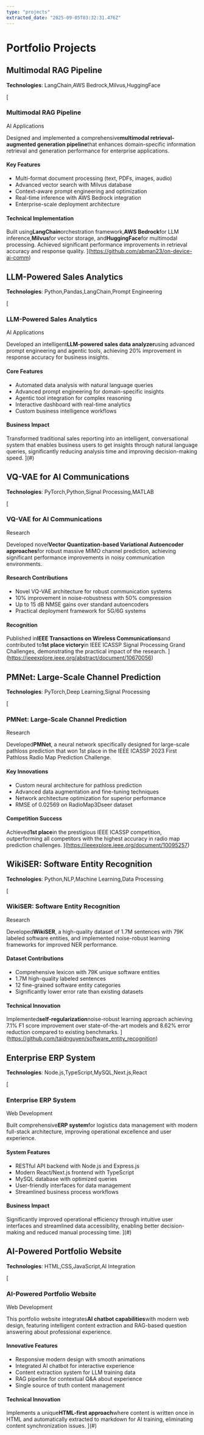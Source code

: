 ```yaml
---
type: "projects"
extracted_date: "2025-09-05T03:32:31.476Z"
---
```


# Portfolio Projects

## Multimodal RAG Pipeline
**Technologies**: LangChain,AWS Bedrock,Milvus,HuggingFace

[
### Multimodal RAG Pipeline

AI Applications

Designed and implemented a comprehensive**multimodal retrieval-augmented generation pipeline**that enhances domain-specific information retrieval and generation performance for enterprise applications.

#### Key Features

- Multi-format document processing (text, PDFs, images, audio)
- Advanced vector search with Milvus database
- Context-aware prompt engineering and optimization
- Real-time inference with AWS Bedrock integration
- Enterprise-scale deployment architecture

#### Technical Implementation

Built using**LangChain**orchestration framework,**AWS Bedrock**for LLM inference,**Milvus**for vector storage, and**HuggingFace**for multimodal processing. Achieved significant performance improvements in retrieval accuracy and response quality.
](https://github.com/abman23/on-device-ai-comm)

## LLM-Powered Sales Analytics
**Technologies**: Python,Pandas,LangChain,Prompt Engineering

[
### LLM-Powered Sales Analytics

AI Applications

Developed an intelligent**LLM-powered sales data analyzer**using advanced prompt engineering and agentic tools, achieving 20% improvement in response accuracy for business insights.

#### Core Features

- Automated data analysis with natural language queries
- Advanced prompt engineering for domain-specific insights
- Agentic tool integration for complex reasoning
- Interactive dashboard with real-time analytics
- Custom business intelligence workflows

#### Business Impact

Transformed traditional sales reporting into an intelligent, conversational system that enables business users to get insights through natural language queries, significantly reducing analysis time and improving decision-making speed.
](#)

## VQ-VAE for AI Communications
**Technologies**: PyTorch,Python,Signal Processing,MATLAB

[
### VQ-VAE for AI Communications

Research

Developed novel**Vector Quantization-based Variational Autoencoder approaches**for robust massive MIMO channel prediction, achieving significant performance improvements in noisy communication environments.

#### Research Contributions

- Novel VQ-VAE architecture for robust communication systems
- 10% improvement in noise-robustness with 50% compression
- Up to 15 dB NMSE gains over standard autoencoders
- Practical deployment framework for 5G/6G systems

#### Recognition

Published in**IEEE Transactions on Wireless Communications**and contributed to**1st place victory**in IEEE ICASSP Signal Processing Grand Challenges, demonstrating the practical impact of the research.
](https://ieeexplore.ieee.org/abstract/document/10670056)

## PMNet: Large-Scale Channel Prediction
**Technologies**: PyTorch,Deep Learning,Signal Processing

[
### PMNet: Large-Scale Channel Prediction

Research

Developed**PMNet**, a neural network specifically designed for large-scale pathloss prediction that won 1st place in the IEEE ICASSP 2023 First Pathloss Radio Map Prediction Challenge.

#### Key Innovations

- Custom neural architecture for pathloss prediction
- Advanced data augmentation and fine-tuning techniques
- Network architecture optimization for superior performance
- RMSE of 0.02569 on RadioMap3Dseer dataset

#### Competition Success

Achieved**1st place**in the prestigious IEEE ICASSP competition, outperforming all competitors with the highest accuracy in radio map prediction challenges.
](https://ieeexplore.ieee.org/document/10095257)

## WikiSER: Software Entity Recognition
**Technologies**: Python,NLP,Machine Learning,Data Processing

[
### WikiSER: Software Entity Recognition

Research

Developed**WikiSER**, a high-quality dataset of 1.7M sentences with 79K labeled software entities, and implemented noise-robust learning frameworks for improved NER performance.

#### Dataset Contributions

- Comprehensive lexicon with 79K unique software entities
- 1.7M high-quality labeled sentences
- 12 fine-grained software entity categories
- Significantly lower error rate than existing datasets

#### Technical Innovation

Implemented**self-regularization**noise-robust learning approach achieving 7.1% F1 score improvement over state-of-the-art models and 8.62% error reduction compared to existing benchmarks.
](https://github.com/taidnguyen/software_entity_recognition)

## Enterprise ERP System
**Technologies**: Node.js,TypeScript,MySQL,Next.js,React

[
### Enterprise ERP System

Web Development

Built comprehensive**ERP system**for logistics data management with modern full-stack architecture, improving operational excellence and user experience.

#### System Features

- RESTful API backend with Node.js and Express.js
- Modern React/Next.js frontend with TypeScript
- MySQL database with optimized queries
- User-friendly interfaces for data management
- Streamlined business process workflows

#### Business Impact

Significantly improved operational efficiency through intuitive user interfaces and streamlined data accessibility, enabling better decision-making and reduced manual processing time.
](#)

## AI-Powered Portfolio Website
**Technologies**: HTML,CSS,JavaScript,AI Integration

[
### AI-Powered Portfolio Website

Web Development

This portfolio website integrates**AI chatbot capabilities**with modern web design, featuring intelligent content extraction and RAG-based question answering about professional experience.

#### Innovative Features

- Responsive modern design with smooth animations
- Integrated AI chatbot for interactive experience
- Content extraction system for LLM training data
- RAG pipeline for contextual Q&A about experience
- Single source of truth content management

#### Technical Innovation

Implements a unique**HTML-first approach**where content is written once in HTML and automatically extracted to markdown for AI training, eliminating content synchronization issues.
](#)

